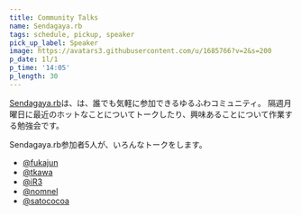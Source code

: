 ```yaml
---
title: Community Talks
name: Sendagaya.rb
tags: schedule, pickup, speaker
pick_up_label: Speaker
image: https://avatars3.githubusercontent.com/u/1685766?v=2&s=200
p_date: 1l/1
p_time: '14:05'
p_length: 30
---
```


[Sendagaya.rb](http://sendagayarb.doorkeeper.jp/)は、は、誰でも気軽に参加できるゆるふわコミュニティ。
隔週月曜日に最近のホットなことについてトークしたり、興味あることについて作業する勉強会です。

Sendagaya.rb参加者5人が、いろんなトークをします。

- [@fukajun](https://twitter.com/fukajun)
- [@tkawa](https://twitter.com/tkawa)
- [@iR3](https://twitter.com/iR3)
- [@nomnel](https://twitter.com/nomnel)
- [@satococoa](https://twitter.com/satococoa)
